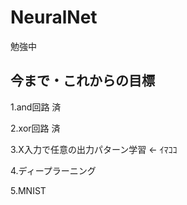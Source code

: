 # NeuralNet
勉強中

## 今まで・これからの目標

1.and回路 済

2.xor回路 済

3.X入力で任意の出力パターン学習 <- ｲﾏｺｺ

4.ディープラーニング

5.MNIST
